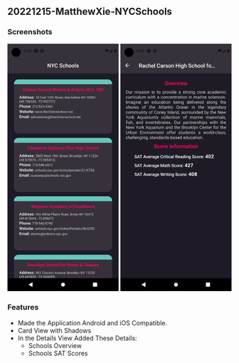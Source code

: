 ## 20221215-MatthewXie-NYCSchools

### Screenshots

<img src="screenshots/1.png" width="250"> <img src="screenshots/2.png" width="250">


### Features

- Made the Application Android and iOS Compatible.
- Card View with Shadows
- In the Details View Added These Details:
    - Schools Overview
    - Schools SAT Scores